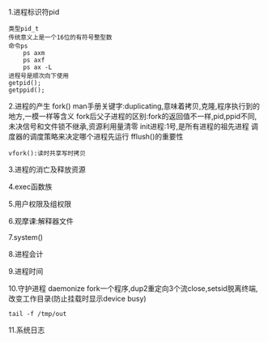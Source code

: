  1.进程标识符pid
    
    类型pid_t
    传统意义上是一个16位的有符号整型数
    命令ps
        ps axm
        ps axf
        ps ax -L
    进程号是顺次向下使用
    getpid();
    getppid();


2.进程的产生
    fork()
    man手册关键字:duplicating,意味着拷贝,克隆,程序执行到的地方,一模一样等含义
    fork后父子进程的区别:fork的返回值不一样,pid,ppid不同,未决信号和文件锁不继承,资源利用量清零
    init进程:1号,是所有进程的祖先进程
    调度器的调度策略来决定哪个进程先运行
    fflush()的重要性


    vfork():读时共享写时拷贝

3.进程的消亡及释放资源

4.exec函数族

5.用户权限及组权限

6.观摩课:解释器文件

7.system()

8.进程会计


9.进程时间

10.守护进程 daemonize
    fork一个程序,dup2重定向3个流close,setsid脱离终端,改变工作目录(防止挂载时显示device busy)

    tail -f /tmp/out

11.系统日志


    